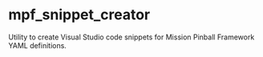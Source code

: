 # mpf_snippet_creator
Utility to create Visual Studio code snippets for Mission Pinball Framework YAML definitions.
